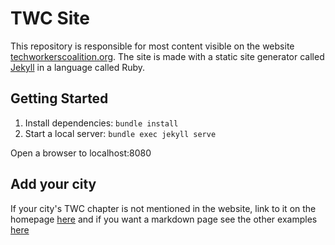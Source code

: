 # TWC Site

This repository is responsible for most content visible on the website [techworkerscoalition.org](https://techworkerscoalition.org). The site is made with a static site generator called [Jekyll](https://jekyllrb.com/) in a language called Ruby.

## Getting Started

1. Install dependencies: `bundle install`
2. Start a local server: `bundle exec jekyll serve`

Open a browser to localhost:8080

## Add your city

If your city's TWC chapter is not mentioned in the website, link to it on the homepage [here](_layouts/home.html) and if you want a markdown page see the other examples [here](city_local)
